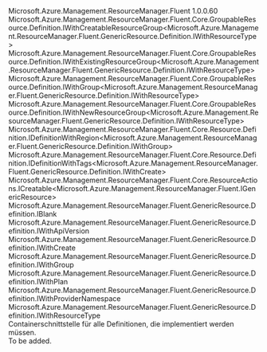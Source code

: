 <Type Name="IDefintion" FullName="Microsoft.Azure.Management.ResourceManager.Fluent.GenericResource.Definition.IDefintion">
  <TypeSignature Language="C#" Value="public interface IDefintion : Microsoft.Azure.Management.ResourceManager.Fluent.Core.GroupableResource.Definition.IWithCreatableResourceGroup&lt;Microsoft.Azure.Management.ResourceManager.Fluent.GenericResource.Definition.IWithResourceType&gt;, Microsoft.Azure.Management.ResourceManager.Fluent.Core.GroupableResource.Definition.IWithExistingResourceGroup&lt;Microsoft.Azure.Management.ResourceManager.Fluent.GenericResource.Definition.IWithResourceType&gt;, Microsoft.Azure.Management.ResourceManager.Fluent.Core.GroupableResource.Definition.IWithGroup&lt;Microsoft.Azure.Management.ResourceManager.Fluent.GenericResource.Definition.IWithResourceType&gt;, Microsoft.Azure.Management.ResourceManager.Fluent.Core.GroupableResource.Definition.IWithNewResourceGroup&lt;Microsoft.Azure.Management.ResourceManager.Fluent.GenericResource.Definition.IWithResourceType&gt;, Microsoft.Azure.Management.ResourceManager.Fluent.Core.Resource.Definition.IDefinitionWithRegion&lt;Microsoft.Azure.Management.ResourceManager.Fluent.GenericResource.Definition.IWithGroup&gt;, Microsoft.Azure.Management.ResourceManager.Fluent.Core.Resource.Definition.IDefinitionWithTags&lt;Microsoft.Azure.Management.ResourceManager.Fluent.GenericResource.Definition.IWithCreate&gt;, Microsoft.Azure.Management.ResourceManager.Fluent.Core.ResourceActions.ICreatable&lt;Microsoft.Azure.Management.ResourceManager.Fluent.IGenericResource&gt;, Microsoft.Azure.Management.ResourceManager.Fluent.GenericResource.Definition.IBlank, Microsoft.Azure.Management.ResourceManager.Fluent.GenericResource.Definition.IWithApiVersion, Microsoft.Azure.Management.ResourceManager.Fluent.GenericResource.Definition.IWithCreate, Microsoft.Azure.Management.ResourceManager.Fluent.GenericResource.Definition.IWithGroup, Microsoft.Azure.Management.ResourceManager.Fluent.GenericResource.Definition.IWithPlan, Microsoft.Azure.Management.ResourceManager.Fluent.GenericResource.Definition.IWithProviderNamespace, Microsoft.Azure.Management.ResourceManager.Fluent.GenericResource.Definition.IWithResourceType" />
  <TypeSignature Language="ILAsm" Value=".class public interface auto ansi abstract IDefintion implements class Microsoft.Azure.Management.ResourceManager.Fluent.Core.GroupableResource.Definition.IWithCreatableResourceGroup`1&lt;class Microsoft.Azure.Management.ResourceManager.Fluent.GenericResource.Definition.IWithResourceType&gt;, class Microsoft.Azure.Management.ResourceManager.Fluent.Core.GroupableResource.Definition.IWithExistingResourceGroup`1&lt;class Microsoft.Azure.Management.ResourceManager.Fluent.GenericResource.Definition.IWithResourceType&gt;, class Microsoft.Azure.Management.ResourceManager.Fluent.Core.GroupableResource.Definition.IWithGroup`1&lt;class Microsoft.Azure.Management.ResourceManager.Fluent.GenericResource.Definition.IWithResourceType&gt;, class Microsoft.Azure.Management.ResourceManager.Fluent.Core.GroupableResource.Definition.IWithNewResourceGroup`1&lt;class Microsoft.Azure.Management.ResourceManager.Fluent.GenericResource.Definition.IWithResourceType&gt;, class Microsoft.Azure.Management.ResourceManager.Fluent.Core.Resource.Definition.IDefinitionWithRegion`1&lt;class Microsoft.Azure.Management.ResourceManager.Fluent.GenericResource.Definition.IWithGroup&gt;, class Microsoft.Azure.Management.ResourceManager.Fluent.Core.Resource.Definition.IDefinitionWithTags`1&lt;class Microsoft.Azure.Management.ResourceManager.Fluent.GenericResource.Definition.IWithCreate&gt;, class Microsoft.Azure.Management.ResourceManager.Fluent.Core.ResourceActions.ICreatable`1&lt;class Microsoft.Azure.Management.ResourceManager.Fluent.IGenericResource&gt;, class Microsoft.Azure.Management.ResourceManager.Fluent.Core.ResourceActions.IIndexable, class Microsoft.Azure.Management.ResourceManager.Fluent.GenericResource.Definition.IBlank, class Microsoft.Azure.Management.ResourceManager.Fluent.GenericResource.Definition.IWithApiVersion, class Microsoft.Azure.Management.ResourceManager.Fluent.GenericResource.Definition.IWithCreate, class Microsoft.Azure.Management.ResourceManager.Fluent.GenericResource.Definition.IWithGroup, class Microsoft.Azure.Management.ResourceManager.Fluent.GenericResource.Definition.IWithParentResource, class Microsoft.Azure.Management.ResourceManager.Fluent.GenericResource.Definition.IWithPlan, class Microsoft.Azure.Management.ResourceManager.Fluent.GenericResource.Definition.IWithProviderNamespace, class Microsoft.Azure.Management.ResourceManager.Fluent.GenericResource.Definition.IWithResourceType" />
  <TypeSignature Language="DocId" Value="T:Microsoft.Azure.Management.ResourceManager.Fluent.GenericResource.Definition.IDefintion" />
  <TypeSignature Language="VB.NET" Value="Public Interface IDefintion&#xA;Implements IBlank, ICreatable(Of IGenericResource), IDefinitionWithRegion(Of IWithGroup), IDefinitionWithTags(Of IWithCreate), IWithApiVersion, IWithCreatableResourceGroup(Of IWithResourceType), IWithCreate, IWithExistingResourceGroup(Of IWithResourceType), IWithGroup, IWithGroup(Of IWithResourceType), IWithNewResourceGroup(Of IWithResourceType), IWithPlan, IWithProviderNamespace, IWithResourceType" />
  <TypeSignature Language="F#" Value="type IDefintion = interface&#xA;    interface IBlank&#xA;    interface IDefinitionWithRegion&lt;IWithGroup&gt;&#xA;    interface IWithGroup&#xA;    interface IWithGroup&lt;IWithResourceType&gt;&#xA;    interface IWithExistingResourceGroup&lt;IWithResourceType&gt;&#xA;    interface IWithNewResourceGroup&lt;IWithResourceType&gt;&#xA;    interface IWithCreatableResourceGroup&lt;IWithResourceType&gt;&#xA;    interface IWithResourceType&#xA;    interface IWithProviderNamespace&#xA;    interface IWithParentResource&#xA;    interface IWithPlan&#xA;    interface IWithApiVersion&#xA;    interface IWithCreate&#xA;    interface ICreatable&lt;IGenericResource&gt;&#xA;    interface IIndexable&#xA;    interface IDefinitionWithTags&lt;IWithCreate&gt;" />
  <AssemblyInfo>
    <AssemblyName>Microsoft.Azure.Management.ResourceManager.Fluent</AssemblyName>
    <AssemblyVersion>1.0.0.60</AssemblyVersion>
  </AssemblyInfo>
  <Interfaces>
    <Interface>
      <InterfaceName>Microsoft.Azure.Management.ResourceManager.Fluent.Core.GroupableResource.Definition.IWithCreatableResourceGroup&lt;Microsoft.Azure.Management.ResourceManager.Fluent.GenericResource.Definition.IWithResourceType&gt;</InterfaceName>
    </Interface>
    <Interface>
      <InterfaceName>Microsoft.Azure.Management.ResourceManager.Fluent.Core.GroupableResource.Definition.IWithExistingResourceGroup&lt;Microsoft.Azure.Management.ResourceManager.Fluent.GenericResource.Definition.IWithResourceType&gt;</InterfaceName>
    </Interface>
    <Interface>
      <InterfaceName>Microsoft.Azure.Management.ResourceManager.Fluent.Core.GroupableResource.Definition.IWithGroup&lt;Microsoft.Azure.Management.ResourceManager.Fluent.GenericResource.Definition.IWithResourceType&gt;</InterfaceName>
    </Interface>
    <Interface>
      <InterfaceName>Microsoft.Azure.Management.ResourceManager.Fluent.Core.GroupableResource.Definition.IWithNewResourceGroup&lt;Microsoft.Azure.Management.ResourceManager.Fluent.GenericResource.Definition.IWithResourceType&gt;</InterfaceName>
    </Interface>
    <Interface>
      <InterfaceName>Microsoft.Azure.Management.ResourceManager.Fluent.Core.Resource.Definition.IDefinitionWithRegion&lt;Microsoft.Azure.Management.ResourceManager.Fluent.GenericResource.Definition.IWithGroup&gt;</InterfaceName>
    </Interface>
    <Interface>
      <InterfaceName>Microsoft.Azure.Management.ResourceManager.Fluent.Core.Resource.Definition.IDefinitionWithTags&lt;Microsoft.Azure.Management.ResourceManager.Fluent.GenericResource.Definition.IWithCreate&gt;</InterfaceName>
    </Interface>
    <Interface>
      <InterfaceName>Microsoft.Azure.Management.ResourceManager.Fluent.Core.ResourceActions.ICreatable&lt;Microsoft.Azure.Management.ResourceManager.Fluent.IGenericResource&gt;</InterfaceName>
    </Interface>
    <Interface>
      <InterfaceName>Microsoft.Azure.Management.ResourceManager.Fluent.GenericResource.Definition.IBlank</InterfaceName>
    </Interface>
    <Interface>
      <InterfaceName>Microsoft.Azure.Management.ResourceManager.Fluent.GenericResource.Definition.IWithApiVersion</InterfaceName>
    </Interface>
    <Interface>
      <InterfaceName>Microsoft.Azure.Management.ResourceManager.Fluent.GenericResource.Definition.IWithCreate</InterfaceName>
    </Interface>
    <Interface>
      <InterfaceName>Microsoft.Azure.Management.ResourceManager.Fluent.GenericResource.Definition.IWithGroup</InterfaceName>
    </Interface>
    <Interface>
      <InterfaceName>Microsoft.Azure.Management.ResourceManager.Fluent.GenericResource.Definition.IWithPlan</InterfaceName>
    </Interface>
    <Interface>
      <InterfaceName>Microsoft.Azure.Management.ResourceManager.Fluent.GenericResource.Definition.IWithProviderNamespace</InterfaceName>
    </Interface>
    <Interface>
      <InterfaceName>Microsoft.Azure.Management.ResourceManager.Fluent.GenericResource.Definition.IWithResourceType</InterfaceName>
    </Interface>
  </Interfaces>
  <Docs>
    <summary>
            Containerschnittstelle für alle Definitionen, die implementiert werden müssen.
            </summary>
    <remarks>To be added.</remarks>
  </Docs>
  <Members />
</Type>